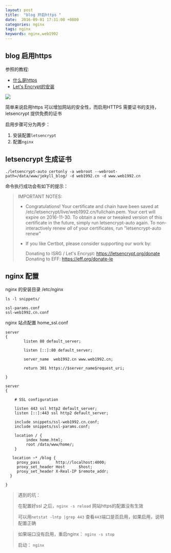 ```yaml
---
layout: post
title:  "blog 开启https "
date:  2016-09-01 17:31:00 +0800
categories: nginx
tags: nginx
keywords: nginx,web1992
---
```


blog 启用https
----

<!--more-->


参照的教程:

- [什么是https](http://www.ruanyifeng.com/blog/2016/08/migrate-from-http-to-https.html)
- [Let's Encrypt的安装](https://www.digitalocean.com/community/tutorials/how-to-secure-nginx-with-let-s-encrypt-on-ubuntu-16-04)
 
![](http://i.imgur.com/69vDHpU.png)

简单来说启用https 可以增加网站的安全性，而启用HTTPS 需要证书的支持，letsencrypt 提供免费的证书

启用步骤可分为两步：


1. 安装配置`letsencrypt`
2. 配置`nginx`

letsencrypt 生成证书
----

    ./letsencrypt-auto certonly -a webroot --webroot-path=/data/www/jekyll_blog/ -d web1992.cn -d www.web1992.cn

命令执行成功会有如下的提示：
> IMPORTANT NOTES:
>  - Congratulations! Your certificate and chain have been saved at
>    /etc/letsencrypt/live/web1992.cn/fullchain.pem. Your cert will
>    expire on 2016-11-30. To obtain a new or tweaked version of this
>    certificate in the future, simply run letsencrypt-auto again. To
>    non-interactively renew *all* of your certificates, run
>    "letsencrypt-auto renew"
>  - If you like Certbot, please consider supporting our work by:
> 
>    Donating to ISRG / Let's Encrypt:   https://letsencrypt.org/donate
>    Donating to EFF:                    https://eff.org/donate-le
> 


nginx 配置
----

nginx 的安装目录 /etc/nginx

	ls -l snippets/

	ssl-params.conf
	ssl-web1992.cn.conf

nginx 站点配置 home_ssl.conf

	server
	{
	        listen 80 default_server;
	
	        listen [::]:80 default_server;
	
	        server_name  web1992.cn www.web1992.cn;
	
		    return 301 https://$server_name$request_uri;
	
	}
	
	server 
	{
	
	    # SSL configuration
	
	    listen 443 ssl http2 default_server;
	    listen [::]:443 ssl http2 default_server;
	   
	    include snippets/ssl-web1992.cn.conf;
	    include snippets/ssl-params.conf;
	
	    location / {
	         index home.html;
	         root /data/www/home/;
	    }
	
	   location ~* /blog {
	     proxy_pass       http://localhost:4000;
	     proxy_set_header Host      $host;
	     proxy_set_header X-Real-IP $remote_addr;
	  }
	
	}


> 遇到的坑：
> 
> 在配置好ssl 之后，`nginx -s reload` 网站https的配置没有生效
> 
> 可以用`netstat -lntp |grep 443` 查看`443`端口是否启用，如果启用，说明配置正确

> 如果端口没有启用，重启nginx： `nginx -s stop`
> 
> 启动： `nginx`
